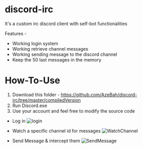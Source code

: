 # discord-irc
It's a custom irc discord client with self-bot functionalities


Features -

- Working login system
- Working retrieve channel messages
- Working sending message to the discord channel
- Keep the 50 last messages in the memory


# How-To-Use
1) Download this folder - https://github.com/AzeBah/discord-irc/tree/master/compiledVersion
2) Run Discord.exe
3) Use your account and feel free to modify the source code 


- Log in 
![login](https://i.imgur.com/tRfWruo.png)


- Watch a specific channel id for messages
![WatchChannel](https://i.imgur.com/v2LjX1s.png)

- Send Message & intercept them
![SendMessage](https://i.imgur.com/Kxk0Yh5.gif)
